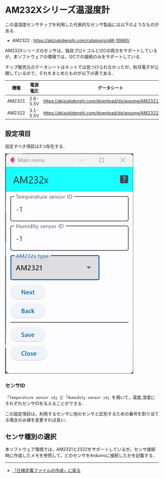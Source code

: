 # AM232Xシリーズ温湿度計

この温湿度センサチップを利用した代表的なセンサ製品には以下のようなものがある．

- AM2322 : https://akizukidenshi.com/catalog/g/gM-10880/

AM232Xシリーズのセンサは，独自プロトコルとI2Cの両方をサポートしているが，本ソフトウェアの環境では，I2Cでの接続のみをサポートしている．

チップ販売元のデータシートはネットでは見つけられなかったが，秋月電子が公開しているので，それをまとめたものが以下の表である．

|機種|電源電圧|データシート|
|---|---|---|
|AM2321|2.6-5.5V|https://akizukidenshi.com/download/ds/aosong/AM2321_e.pdf|
|AM2322|3.1-5.5V|https://akizukidenshi.com/download/ds/aosong/AM2322_V1.0.pdf|


## 設定項目
設定すべき項目は3つ存在する．


![設定画面](../../images/editConfig_am232x.png)

### センサID

「```Temperature sensor id```」と「```Humidity sensor id```」を用いて，温度,湿度にそれぞれセンサIDを与えることができる．

この設定項目は，利用するセンサに他のセンサと区別するための番号を割り当てる場合のみ値を変更すれば良い．


## センサ種別の選択
本ソフトウェア環境では，AM2321と2322をサポートしているが，センサ接続時に作成したメモを参照して，どのセンサをArduinoに接続したかを記載する．



***

- [「仕様定義ファイルの作成」に戻る](../editConfig.md)